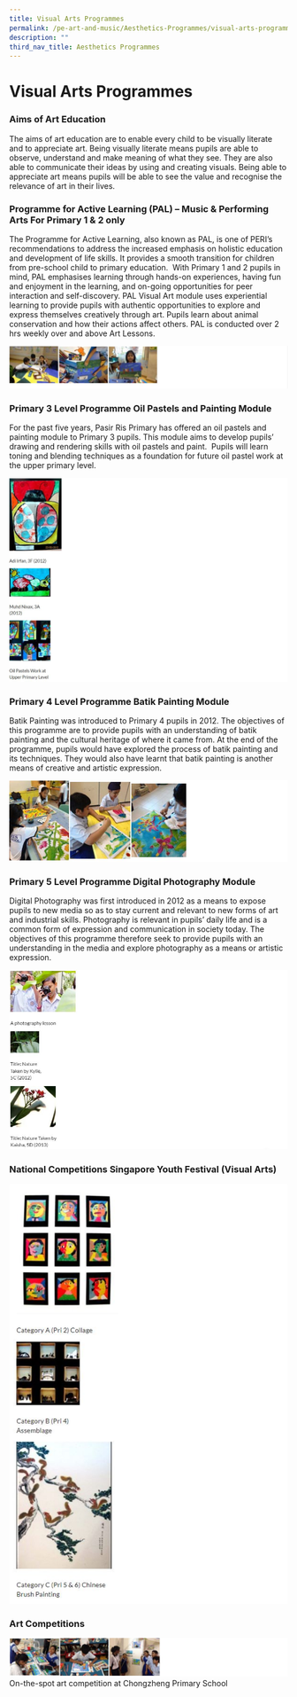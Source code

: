 ```yaml
---
title: Visual Arts Programmes
permalink: /pe-art-and-music/Aesthetics-Programmes/visual-arts-programmes/
description: ""
third_nav_title: Aesthetics Programmes
---
```

# **Visual Arts Programmes**

### Aims of Art Education

The aims of art education are to enable every child to be visually literate and to appreciate art. Being visually literate means pupils are able to observe, understand and make meaning of what they see. They are also able to communicate their ideas by using and creating visuals. Being able to appreciate art means pupils will be able to see the value and recognise the relevance of art in their lives.

### Programme for Active Learning (PAL) – Music & Performing Arts For Primary 1 & 2 only

The Programme for Active Learning, also known as PAL, is one of PERI’s recommendations to address the increased emphasis on holistic education and development of life skills. It provides a smooth transition for children from pre-school child to primary education.  With Primary 1 and 2 pupils in mind, PAL emphasises learning through hands-on experiences, having fun and enjoyment in the learning, and on-going opportunities for peer interaction and self-discovery. PAL Visual Art module uses experiential learning to provide pupils with authentic opportunities to explore and express themselves creatively through art. Pupils learn about animal conservation and how their actions affect others. PAL is conducted over 2 hrs weekly over and above Art Lessons.

![](/images/visual1.jpg)

### Primary 3 Level Programme Oil Pastels and Painting Module

For the past five years, Pasir Ris Primary has offered an oil pastels and painting module to Primary 3 pupils. This module aims to develop pupils’ drawing and rendering skills with oil pastels and paint.  Pupils will learn toning and blending techniques as a foundation for future oil pastel work at the upper primary level.


![](/images/visual2.jpg)

### Primary 4 Level Programme Batik Painting Module

Batik Painting was introduced to Primary 4 pupils in 2012. The objectives of this programme are to provide pupils with an understanding of batik painting and the cultural heritage of where it came from. At the end of the programme, pupils would have explored the process of batik painting and its techniques. They would also have learnt that batik painting is another means of creative and artistic expression.

![](/images/visual3.jpg)

### Primary 5 Level Programme Digital Photography Module

Digital Photography was first introduced in 2012 as a means to expose pupils to new media so as to stay current and relevant to new forms of art and industrial skills. Photography is relevant in pupils’ daily life and is a common form of expression and communication in society today. The objectives of this programme therefore seek to provide pupils with an understanding in the media and explore photography as a means or artistic expression.

![](/images/visual4.jpg)

### National Competitions Singapore Youth Festival (Visual Arts)

![](/images/visual5.jpg)

### Art Competitions

![](/images/visual6.jpg)
On-the-spot art competition at Chongzheng Primary School

